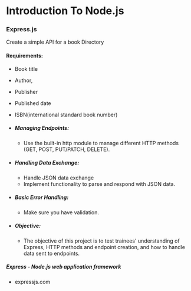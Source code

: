 # Introduction To Node.js
### Express.js
Create a simple API  for a book Directory
#### Requirements:
* Book title
* Author,
* Publisher
* Published date
* ISBN(international standard book number)

* ##### Managing Endpoints:
    - Use the built-in http module to manage different HTTP methods (GET, POST, PUT/PATCH, DELETE).
* ##### Handling Data Exchange:
    - Handle JSON data exchange
    - Implement functionality to parse and respond with JSON data.
* ##### Basic Error Handling:
    - Make sure you have validation.
* ##### Objective:
    - The objective of this project is to test trainees' understanding of Express, HTTP methods and endpoint creation, and how to handle data sent to  endpoints.

##### Express - Node.js web application framework
   * expressjs.com 